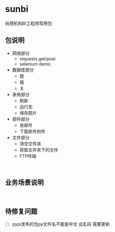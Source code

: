 # sunbi
尚德机构BI工程师常用包
## 包说明
- 网络部分
    - requests.get/post
    - selenium demo
- 数据库部分
    - 跑
    - 插
    - 关
- 表格部分
    - 刷新
    - 运行宏
    - 保存图片
- 邮件部分
    - 发邮件
    - 下载邮件附件
- 文件部分
    - 清空文件夹
    - 获取文件夹下的文件
    - FTP传输

<br>

## 业务场景说明

<br>

## 待修复问题

- [ ] pypi发布的包py文件名不能是中文 会乱码 需要更新
